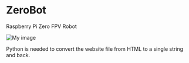 # ZeroBot
Raspberry Pi Zero FPV Robot

![My image](https://cdn.thingiverse.com/renders/a3/2a/49/b8/71/8f40c9d93dfa97c59965e77c64b8d0b7_preview_featured.JPG)

Python is needed to convert the website file from HTML to a single string and back.
